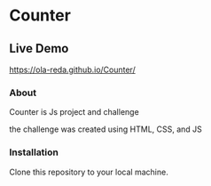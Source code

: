 # Counter

## Live Demo

https://ola-reda.github.io/Counter/

### About

Counter is Js project and challenge

the challenge was created using HTML, CSS, and JS

### Installation

Clone this repository to your local machine.

